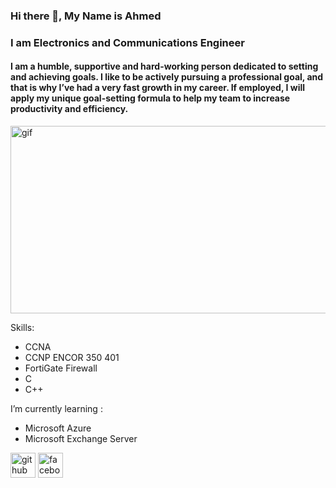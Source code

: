 
### Hi there 🤞, My Name is Ahmed
### I am Electronics and Communications Engineer
#### I am a humble, supportive and hard-working person dedicated to setting and achieving goals. I like to be actively pursuing a professional goal, and that is why I’ve had a very fast growth in my career. If employed, I will apply my unique goal-setting formula to help my team to increase productivity and efficiency.


<img src ="https://4.bp.blogspot.com/-ox_q6NsfnGo/WRICcvCAFRI/AAAAAAAAmYU/1v3FhWx5jC87Xjzsm550aWUTSGPktjN7ACEw/s1600/netwrk1-ANIMATION.gif" class="center" width ="900" alt="gif" height="300px" />


   
Skills:
  * CCNA 
  * CCNP ENCOR 350 401
  * FortiGate Firewall
  * C
  * C++

I’m currently learning :
  * Microsoft Azure
  * Microsoft Exchange Server


[<img src='https://cdn.jsdelivr.net/npm/simple-icons@3.0.1/icons/github.svg' alt='github' height='40'>](https://github.com/A7MDshousha)  [<img src='https://cdn.jsdelivr.net/npm/simple-icons@3.0.1/icons/facebook.svg' alt='facebook' height='40'>](https://www.facebook.com/ahmed.shousha.524)  


